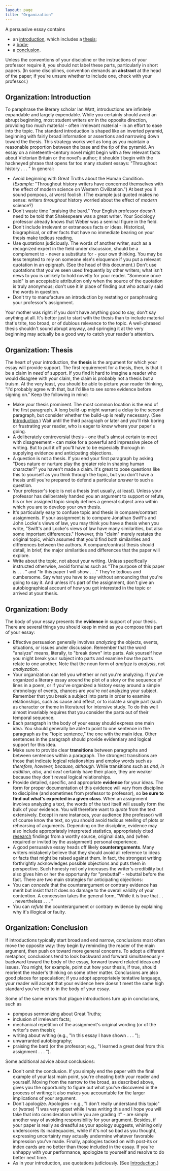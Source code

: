 ```yaml
---
layout: page
title: "Organization"
---
```


A persuasive essay contains

-   an [introduction](#introduction), which includes a [thesis](#thesis);
-   a [body](#body);
-   a [conclusion](#conclusion).

Unless the conventions of your discipline or the instructions of your professor require it, you should not label these parts, particularly in short papers. (In some disciplines, convention demands an **abstract** at the head of the paper; if you're unsure whether to include one, check with your professor.)

<span id="introduction"></span>

## Organization: Introduction

To paraphrase the literary scholar Ian Watt, introductions are infinitely expandable and largely expendable. While you certainly should avoid an abrupt beginning, most student writers err in the opposite direction, providing too much material - often irrelevant material - in an effort to ease into the topic. The standard introduction is shaped like an inverted pyramid, beginning with fairly broad information or assertions and narrowing down toward the thesis. This strategy works well as long as you maintain a reasonable proportion between the base and the tip of the pyramid. An essay on a nineteenth-century novel might begin with a few relevant facts about Victorian Britain or the novel's author; it shouldn't begin with the hackneyed phrase that opens far too many student essays: "Throughout history . . . " In general:

-   Avoid beginning with Great Truths about the Human Condition. (*Example:* "Throughout history writers have concerned themselves with the effect of modern science on Western Civilization.") At best you'll sound pompous, at worst foolish. (The example just quoted makes no sense: writers *throughout* history worried about the effect of *modern* science?)
-   Don't waste time "praising the bard." Your English professor doesn't need to be told that Shakespeare was a great writer. Your Sociology professor already knows that Weber was a seminal figure in the field.
-   Don't include irrelevant or extraneous facts or ideas. Historical, biographical, or other facts that have no immediate bearing on your thesis make tedious reading.
-   Use quotations judiciously. The words of another writer, such as a recognized expert in the field under discussion, should be a complement to - never a substitute for - your own thinking. You may be less tempted to rely on someone else's eloquence if you put a relevant quotation in an epigraph. (See the head of this document.) Don't use quotations that you've seen used frequently by other writers; what isn't news to you is unlikely to hold novelty for your reader. "Someone once said" is an acceptable attribution only when the source of the quotation is truly anonymous; don't use it in place of finding out who actually said the words in question.
-   Don't try to manufacture an introduction by restating or paraphrasing your professor's assignment.

Your mother was right: if you don't have anything good to say, don't say anything at all. It's better just to start with the thesis than to include material that's trite, too broad, or of dubious relevance to the topic. A well-phrased thesis shouldn't sound abrupt anyway, and springing it at the very beginning may actually be a good way to catch your reader's attention.

<span id="thesis"></span>

## Organization: Thesis

The heart of your introduction, the **thesis** is the argument for which your essay will provide support. The first requirement for a thesis, then, is that it be a claim in *need* of support. If you find it hard to imagine a reader who would disagree with your claim, the claim is probably not a thesis but a truism. At the very least, you should be able to picture your reader thinking, "I'd probably agree with that, but I'd like to see some evidence before signing on." Keep the following in mind:

-   Make your thesis prominent. The most common location is the end of the first paragraph. A long build-up might warrant a delay to the second paragraph, but consider whether the build-up is really necessary. (See [Introduction](#introduction).) Wait until the third paragraph or later and you'll risk boring or frustrating your reader, who is eager to know where your paper's going.
-   A deliberately controversial thesis - one that's almost certain to meet with disagreement - can make for a powerful and impressive piece of writing. But to pull it off you'll have to be especially thorough in supplying evidence and anticipating objections.
-   A question is not a thesis. If you end your first paragraph by asking "Does nature or nurture play the greater role in shaping human character?" you haven't made a claim. It's great to pose questions like this to yourself as you think through the topic, but you don't have a thesis until you're prepared to defend a particular *answer* to such a question.
-   Your professor's topic is not a thesis (not usually, at least). Unless your professor has deliberately handed you an argument to support or refute, his or her assigned topic simply defines a general subject area within which you are to develop your own thesis.
-   It's particularly easy to confuse topic and thesis in compare/contrast assignments. If your assignment is to compare Jonathan Swift's and John Locke's views of law, you may think you have a thesis when you write, "Swift's and Locke's views of law have many similarities, but also some important differences." However, this "claim" merely restates the original topic, which assumed that you'd find both similarities and differences between the authors. A compare/contrast thesis should detail, in brief, the major similarities and differences that the paper will explore.
-   Write about the topic, not about your writing. Unless specifically instructed otherwise, avoid formulas such as "The purpose of this paper is . . . " and "In this paper I will show . . ." They're tedious and cumbersome. Say what you have to say without announcing that you're going to say it. And unless it's part of the assignment, don't give an autobiographical account of how you got interested in the topic or arrived at your thesis.

<span id="body"></span>

## Organization: Body

The body of your essay presents the **evidence** in support of your thesis. There are several things you should keep in mind as you compose this part of your essay:

-   Effective persuasion generally involves *analyzing* the objects, events, situations, or issues under discussion. Remember that the word "analyze" means, literally, to "break down" into parts. Ask yourself how you might break your subject into parts and examine how the parts relate to one another. Note that the noun form of *analyze* is *analysis*, not *analyzation*.
-   Your organization can tell you whether or not you're analyzing. If you've organized a literary essay around the plot of a story or the sequence of lines in a poem, or if you've organized a history essay around a simple chronology of events, chances are you're *not* analyzing your subject. Remember that you break a subject into parts in order to examine relationships, such as cause and effect, or to isolate a single part (such as character or theme in literature) for intensive study. To do this well almost invariably requires that you consider the parts out of their temporal sequence.
-   Each paragraph in the body of your essay should express one main idea. You should generally be able to point to one sentence in the paragraph as the "topic sentence," the one with the main idea. Other sentences in the paragraph should provide evidentiary and logical support for this idea.
-   <span id="transitions"></span>Make sure to provide clear **transitions** between paragraphs and between sentences within a paragraph. The strongest transitions are those that indicate logical relationships and employ words such as *therefore, however, because, although.* While transitions such as *and, in addition, also,* and *next* certainly have their place, they are weaker because they don't reveal logical relationships.
-   <span id="evidence"></span>Provide detailed, specific, and appropriate **evidence** for your ideas. The form for proper documentation of this evidence will vary from discipline to discipline (and sometimes from professor to professor), so **be sure to find out what's expected in a given class**. When an assignment involves analyzing a text, the words of the text itself will usually form the bulk of your evidence. You will therefore want to *quote* from the text extensively. Except in rare instances, your audience (the professor) will of course know the text, so you should avoid tedious retelling of plots or rehearsing of arguments. Depending on the discipline, evidence may also include appropriately interpreted statistics, appropriately cited [research](?pg=topics/research.html) findings from a worthy source, original data, and (when required or invited by the assignment) personal experience.
-   <span id="objections"></span>A good persuasive essay heads off likely **counterarguments**. Many writers mistakenly believe that they should avoid all reference to ideas or facts that might be raised against them. In fact, the strongest writing forthrightly acknowledges possible objections and puts them in perspective. Such honesty not only increases the writer's credibility but also gives him or her the opportunity for "prebuttal" - rebuttal before the fact. There are two main strategies for anticipating objections:
-   You can *concede* that the counterargument or contrary evidence has merit but insist that it does no damage to the overall validity of your contention. A concession takes the general form, "While it is true that . . . nevertheless . . . "
-   You can *refute* the counterargument or contrary evidence by explaining why it's illogical or faulty.

<span id="conclusion"></span>

## Organization: Conclusion

If introductions typically start broad and end narrow, conclusions most often move the opposite way: they begin by reminding the reader of the main argument, then push on toward more general concerns. To adopt a different metaphor, conclusions tend to look backward and forward simultaneously - backward toward the body of the essay, forward toward related ideas and issues. You might, for example, point out how your thesis, if true, should reorient the reader's thinking on some other matter. Conclusions are also good places for speculation; if you adopt appropriately tentative language, your reader will accept that your evidence here doesn't meet the same high standard you've held to in the body of your essay.

Some of the same errors that plague introductions turn up in conclusions, such as

-   pompous sermonizing about Great Truths;
-   inclusion of irrelevant facts;
-   mechanical repetition of the assignment's original wording (or of the writer's own thesis);
-   writing about writing (e.g., "In this essay I have shown . . . ");
-   unwarranted autobiography;
-   praising the bard (or the professor; e.g., "I learned a great deal from this assignment . . . ").

Some additional advice about conclusions:

-   Don't omit the conclusion. If you simply end the paper with the final example of your last main point, you're cheating both your reader and yourself. Moving from the narrow to the broad, as described above, gives you the opportunity to figure out what you've discovered in the process of writing; it also makes you accountable for the larger implications of your argument.
-   Don't apologize. Apologies - e.g., "I don't really understand this topic" or (worse) "I was very upset while I was writing this and I hope you will take that into consideration while you are grading it" - are simply another way of avoiding responsibility for your argument. Besides, if your paper is really as dreadful as your apology suggests, whining only underscores its inadequacies, while if it's not so bad as you thought, expressing uncertainty may actually undermine whatever favorable impression you've made. Finally, apologies tacked on with post-its or index cards are no better than those included in the essay. If you're unhappy with your performance, apologize to yourself and resolve to do better next time.
-   As in your introduction, use quotations judiciously. (See [Introduction](#introduction).)

